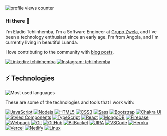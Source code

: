 ![profile views counter][counter]
### Hi there 👋

I'm Eladio Tchiinhemba,  I'm a Software Engineer at [Grupo Zwela](https://grupozwela.com), and I've been a technology enthusiast since an early age. I'm from Angola, and I'm currently living in beautiful Luanda.

I love contributing to the community with [blog posts](https://www.linkedin.com/in/tchiinhemba).

[![Linkedin: tchiinhemba](https://img.shields.io/badge/-Linkedin-blue?style=flat-square&logo=Linkedin&logoColor=white&link=https://www.linkedin.com/in/tchiinhemba/)](https://www.linkedin.com/in/tchiinhemba/)
[![Instagram: tchiinhemba](https://img.shields.io/badge/Instagram-E4405F?style=flat-square&logo=instagram&logoColor=white&link=https://www.instagram.com/tchiinhemba)](https://www.instagram.com/tchiinhemba)

## ⚡ Technologies

![Most used languages](https://github-readme-stats.vercel.app/api/top-langs/?username=tchiinhemba&hide=html&hide_border=true&card_width=600&layout=compact&langs_count=4&text_color=ffffff&icon_color=ffffff&bg_color=0,833ab4,5851db,405de6&title_color=ffffff)


These are some of the technologies and tools that I work with:

<a href="https://developer.mozilla.org/en-US/docs/Web/JavaScript">![JavaScript](https://img.shields.io/badge/-JavaScript-black?style=flat-square&logo=javascript)</a>
<a href="https://nodejs.org/en/docs/">![Nodejs](https://img.shields.io/badge/-Nodejs-339933?style=flat-square&logo=Node.js&logoColor=white)</a>
<a href="https://html.spec.whatwg.org/multipage/">![HTML5](https://img.shields.io/badge/-HTML5-E34F26?style=flat-square&logo=html5&logoColor=white)</a>
<a href="https://www.w3.org/Style/CSS/specs.en.html">![CSS3](https://img.shields.io/badge/-CSS3-1572B6?style=flat-square&logo=css3)</a>
<a href="https://sass-lang.com/documentation/">![Sass](https://img.shields.io/badge/-Sass-CC6699?style=flat-square&logo=sass&logoColor=white)</a>
<a href="https://getbootstrap.com/docs/4.1/getting-started/introduction/">![Bootstrap](https://img.shields.io/badge/-Bootstrap-563D7C?style=flat-square&logo=bootstrap)</a>
<a href="https://chakra-ui.com/getting-started">![Chakra UI](https://img.shields.io/badge/Chakra--UI-319795?style=flat-square&logo=chakra-ui&logoColor=white)</a>
<a href="https://styled-components.com/">![Styled Components](https://img.shields.io/badge/styled--components-DB7093?style=flat-square&logo=styled-components&logoColor=white)</a>
<a href="https://www.typescriptlang.org/docs/">![TypeScript](https://img.shields.io/badge/TypeScript-007ACC?style=flat-square&logo=typescript&logoColor=white)</a>
<a href="https://beta.reactjs.org/">![React](https://img.shields.io/badge/React-20232A?style=flat-square&logo=react&logoColor=61DAFB)</a>
<a href="https://www.mongodb.com/docs/">![MongoDB](https://img.shields.io/badge/-MongoDB-black?style=flat-square&logo=mongodb)</a>
<a href="https://firebase.google.com/docs?gclid=Cj0KCQjw48OaBhDWARIsAMd966AYvKx0bjSXotyByWQ6-iEYNQTlSYQkLebygfdkd2IszJocMmr1do0aAguFEALw_wcB&gclsrc=aw.ds">![Firebase](https://img.shields.io/badge/Firebase-FFCA28?style=flat-square&logo=firebase&logoColor=white)</a>
<a href="https://webpack.js.org/guides/getting-started/">![Webpack](https://img.shields.io/badge/Webpack-8DD6F9?style=flat-square&logo=Webpack&logoColor=white)</a>
<a href="https://www.git-scm.com/doc">![Git](https://img.shields.io/badge/-Git-black?style=flat-square&logo=git)</a>
<a href="https://docs.github.com/en">![GitHub](https://img.shields.io/badge/-GitHub-181717?style=flat-square&logo=github)</a>
<a href="https://bitbucket.org/product/?&aceid=&adposition=&adgroup=92266799277&campaign=9128560794&creative=414680964362&device=c&keyword=%2Bbitbucket&matchtype=b&network=g&placement=&ds_kids=p51241782910&ds_e=GOOGLE&ds_eid=700000001551985&ds_e1=GOOGLE&gclid=Cj0KCQjw48OaBhDWARIsAMd966DV3n-u6JZBWvszoNzUFPN4tH4G3CcOdY653mX7jmcVYoNuH5gLSWEaAt8UEALw_wcB&gclsrc=aw.ds">![BitBucket](https://img.shields.io/badge/-BitBucket-darkblue?style=flat-square&logo=bitbucket)</a>
<a href="https://confluence.atlassian.com/jira">![JIRA](https://img.shields.io/badge/-JIRA-0052CC?style=flat-square&logo=jira)</a>
<a href="https://code.visualstudio.com/docs">![VSCode](https://img.shields.io/badge/-VSCode-007ACC?style=flat-square&logo=visual-studio-code&logoColor=white)</a>
<a href="https://devcenter.heroku.com/categories/reference">![Heroku](https://img.shields.io/badge/Heroku-430098?style=flat-square&logo=heroku&logoColor=white)</a>
<a href="https://vercel.com/docs">![Vercel](https://img.shields.io/badge/Vercel-000000?style=flat-square&logo=vercel&logoColor=white)</a>
<a href="https://docs.netlify.com/">![Netlify](https://img.shields.io/badge/Netlify-00C7B7?style=flat-square&logo=netlify&logoColor=white)</a>
<a href="https://docs.kernel.org/">![Linux](https://img.shields.io/badge/Linux-FCC624?style=flat-square&logo=linux&logoColor=black)</a>

<!-- Refrence Links -->
[counter]: https://komarev.com/ghpvc/?username=tchiinhemba&style=flat-square&color=6cd63e
